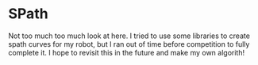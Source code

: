 # SPath
Not too much too much look at here. I tried to use some libraries to create spath curves for my robot, but I ran out of time before competition to fully complete it. I hope to revisit this in the future and make my own algorith!
